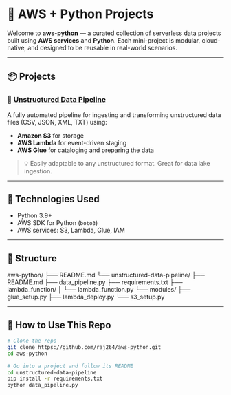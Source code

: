 # 🧠 AWS + Python Projects

Welcome to **aws-python** — a curated collection of serverless data projects built using **AWS services** and **Python**. Each mini-project is modular, cloud-native, and designed to be reusable in real-world scenarios.

---

## 📦 Projects

### 🔹 [Unstructured Data Pipeline](./unstructured-data-pipeline/README.md)
A fully automated pipeline for ingesting and transforming unstructured data files (CSV, JSON, XML, TXT) using:
- **Amazon S3** for storage
- **AWS Lambda** for event-driven staging
- **AWS Glue** for cataloging and preparing the data

> 💡 Easily adaptable to any unstructured format. Great for data lake ingestion.

---

## 🔧 Technologies Used

- Python 3.9+
- AWS SDK for Python (`boto3`)
- AWS services: S3, Lambda, Glue, IAM

---

## 📁 Structure

aws-python/
├── README.md
└── unstructured-data-pipeline/
    ├── README.md
    ├── data_pipeline.py
    ├── requirements.txt
    ├── lambda_function/
    │   └── lambda_function.py
    └── modules/
        ├── glue_setup.py
        ├── lambda_deploy.py
        └── s3_setup.py

---

## 🚀 How to Use This Repo

```bash
# Clone the repo
git clone https://github.com/raj264/aws-python.git
cd aws-python

# Go into a project and follow its README
cd unstructured-data-pipeline
pip install -r requirements.txt
python data_pipeline.py
